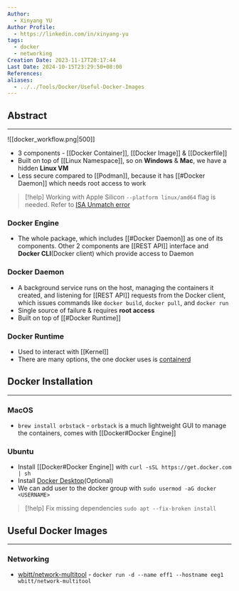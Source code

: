 ```yaml
---
Author:
  - Xinyang YU
Author Profile:
  - https://linkedin.com/in/xinyang-yu
tags:
  - docker
  - networking
Creation Date: 2023-11-17T20:17:44
Last Date: 2024-10-15T23:29:50+08:00
References: 
aliases:
  - ../../Tools/Docker/Useful-Docker-Images
---
```

## Abstract
---
![[docker_workflow.png|500]]

- 3 components - [[Docker Container]], [[Docker Image]] & [[Dockerfile]]
- Built on top of [[Linux Namespace]], so on **Windows** & **Mac**, we have a hidden **Linux VM**
- Less secure compared to [[Podman]], because it has [[#Docker Daemon]] which needs root access to work

>[!help] Working with Apple Silicon
> `--platform linux/amd64` flag is needed. Refer to [ISA Unmatch error](https://stackoverflow.com/questions/66662820/m1-docker-preview-and-keycloak-images-platform-linux-amd64-does-not-match-th)

### Docker Engine
- The whole package, which includes [[#Docker Daemon]] as one of its components. Other 2 components are [[REST API]] interface and **Docker CLI**(Docker client) which provide access to Daemon

### Docker Daemon
- A background service runs on the host, managing the containers it created, and listening for [[REST API]] requests from the Docker client, which issues commands like `docker build`, `docker pull`, and `docker run`
- Single source of failure & requires **root access**
- Built on top of [[#Docker Runtime]]

### Docker Runtime 
- Used to interact with [[Kernel]]
- There are many options, the one docker uses is [containerd](https://containerd.io/)



## Docker Installation
---
### MacOS
- `brew install orbstack` -  `orbstack` is a much lightweight GUI to manage the containers, comes with [[Docker#Docker Engine]]


### Ubuntu
- Install [[Docker#Docker Engine]] with `curl -sSL https://get.docker.com | sh`
- Install [Docker Desktop](https://docs.docker.com/desktop/install/ubuntu/)(Optional)
- We can add user to the docker group with `sudo usermod -aG docker <USERNAME>`

>[!help] Fix missing dependencies
> `sudo apt --fix-broken install`

## Useful Docker Images
---
### Networking
- [wbitt/network-multitool](https://github.com/wbitt/Network-MultiTool) - `docker run -d --name eff1 --hostname eeg1 wbitt/network-multitool`

